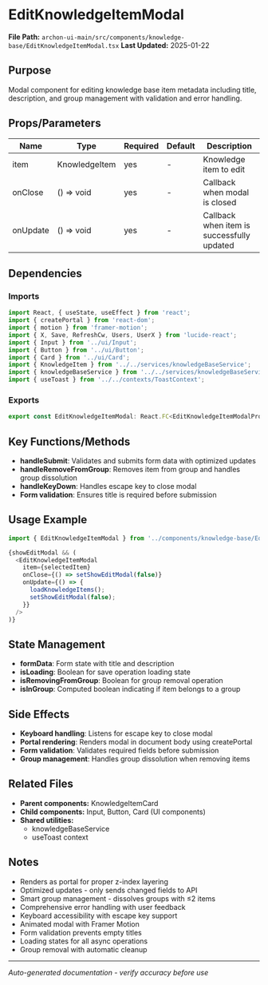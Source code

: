 # EditKnowledgeItemModal

**File Path:** `archon-ui-main/src/components/knowledge-base/EditKnowledgeItemModal.tsx`
**Last Updated:** 2025-01-22

## Purpose
Modal component for editing knowledge base item metadata including title, description, and group management with validation and error handling.

## Props/Parameters
| Name | Type | Required | Default | Description |
|------|------|----------|---------|-------------|
| item | KnowledgeItem | yes | - | Knowledge item to edit |
| onClose | () => void | yes | - | Callback when modal is closed |
| onUpdate | () => void | yes | - | Callback when item is successfully updated |

## Dependencies

### Imports
```javascript
import React, { useState, useEffect } from 'react';
import { createPortal } from 'react-dom';
import { motion } from 'framer-motion';
import { X, Save, RefreshCw, Users, UserX } from 'lucide-react';
import { Input } from '../ui/Input';
import { Button } from '../ui/Button';
import { Card } from '../ui/Card';
import { KnowledgeItem } from '../../services/knowledgeBaseService';
import { knowledgeBaseService } from '../../services/knowledgeBaseService';
import { useToast } from '../../contexts/ToastContext';
```

### Exports
```javascript
export const EditKnowledgeItemModal: React.FC<EditKnowledgeItemModalProps>;
```

## Key Functions/Methods
- **handleSubmit**: Validates and submits form data with optimized updates
- **handleRemoveFromGroup**: Removes item from group and handles group dissolution
- **handleKeyDown**: Handles escape key to close modal
- **Form validation**: Ensures title is required before submission

## Usage Example
```javascript
import { EditKnowledgeItemModal } from '../components/knowledge-base/EditKnowledgeItemModal';

{showEditModal && (
  <EditKnowledgeItemModal
    item={selectedItem}
    onClose={() => setShowEditModal(false)}
    onUpdate={() => {
      loadKnowledgeItems();
      setShowEditModal(false);
    }}
  />
)}
```

## State Management
- **formData**: Form state with title and description
- **isLoading**: Boolean for save operation loading state
- **isRemovingFromGroup**: Boolean for group removal operation
- **isInGroup**: Computed boolean indicating if item belongs to a group

## Side Effects
- **Keyboard handling**: Listens for escape key to close modal
- **Portal rendering**: Renders modal in document body using createPortal
- **Form validation**: Validates required fields before submission
- **Group management**: Handles group dissolution when removing items

## Related Files
- **Parent components:** KnowledgeItemCard
- **Child components:** Input, Button, Card (UI components)
- **Shared utilities:** 
  - knowledgeBaseService
  - useToast context

## Notes
- Renders as portal for proper z-index layering
- Optimized updates - only sends changed fields to API
- Smart group management - dissolves groups with ≤2 items
- Comprehensive error handling with user feedback
- Keyboard accessibility with escape key support
- Animated modal with Framer Motion
- Form validation prevents empty titles
- Loading states for all async operations
- Group removal with automatic cleanup

---
*Auto-generated documentation - verify accuracy before use*
